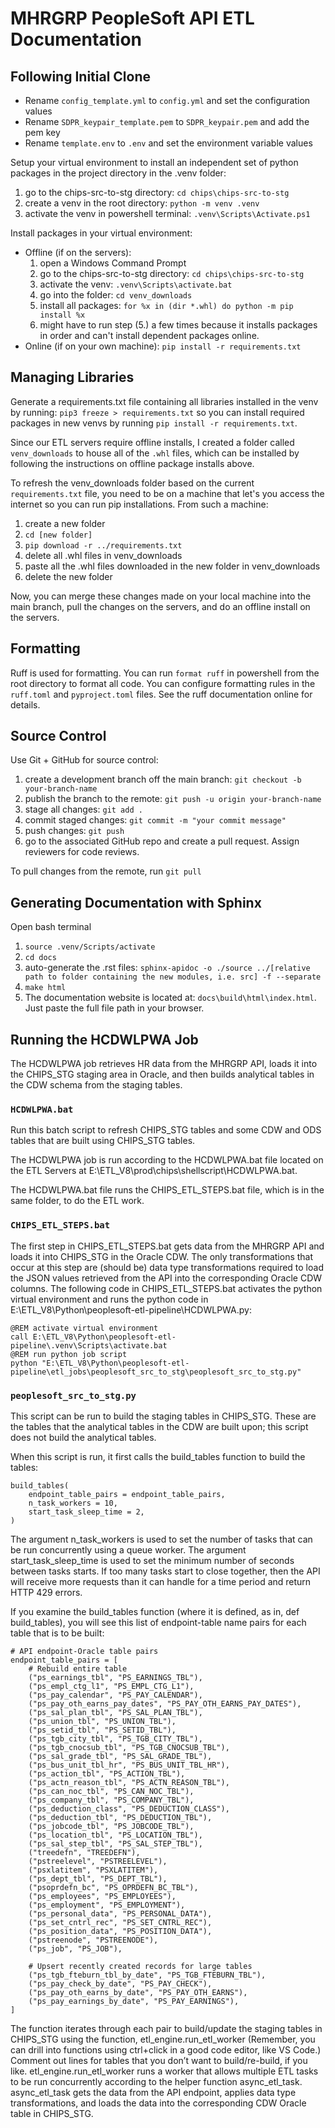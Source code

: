 # MHRGRP PeopleSoft API ETL Documentation

## Following Initial Clone

- Rename `config_template.yml` to `config.yml` and set the configuration values
- Rename `SDPR_keypair_template.pem` to `SDPR_keypair.pem` and add the pem key
- Rename `template.env` to `.env` and set the environment variable values

Setup your virtual environment to install an independent set of python packages in the project directory in the .venv folder:
1. go to the chips-src-to-stg directory: `cd chips\chips-src-to-stg`
2. create a venv in the root directory: `python -m venv .venv`
3. activate the venv in powershell terminal: `.venv\Scripts\Activate.ps1`

Install packages in your virtual environment:
* Offline (if on the servers):
  1. open a Windows Command Prompt
  2. go to the chips-src-to-stg directory: `cd chips\chips-src-to-stg`
  3. activate the venv: `.venv\Scripts\activate.bat`
  4. go into the folder: `cd venv_downloads`
  5. install all packages: `for %x in (dir *.whl) do python -m pip install %x`
  6. might have to run step (5.) a few times because it installs packages in order and can't install dependent packages online.
* Online (if on your own machine): `pip install -r requirements.txt`

## Managing Libraries
Generate a requirements.txt file containing all libraries installed in the venv by running: `pip3 freeze > requirements.txt` so you can install required packages in new venvs by running `pip install -r requirements.txt`. 

Since our ETL servers require offline installs, I created a folder called `venv_downloads` to house all of the `.whl` files, which can be installed by following the instructions on offline package installs above.

To refresh the venv_downloads folder based on the current `requirements.txt` file, you need to be on a machine that let's you access the internet so you can run pip installations. From such a machine:
1. create a new folder
2. `cd [new folder]`
3. `pip download -r ../requirements.txt`
4. delete all .whl files in venv_downloads
5. paste all the .whl files downloaded in the new folder in venv_downloads
6. delete the new folder

Now, you can merge these changes made on your local machine into the main branch, pull the changes on the servers, and do an offline install on the servers.

## Formatting
Ruff is used for formatting. You can run `format ruff` in powershell from the root directory to format all code. You can configure formatting rules in the `ruff.toml` and `pyproject.toml` files. See the ruff documentation online for details.

## Source Control
Use Git + GitHub for source control:
1. create a development branch off the main branch: `git checkout -b your-branch-name`
2. publish the branch to the remote: `git push -u origin your-branch-name`
3. stage all changes: `git add .`
4. commit staged changes: `git commit -m "your commit message"`
5. push changes: `git push`
6. go to the associated GitHub repo and create a pull request. Assign reviewers for code 
reviews.

To pull changes from the remote, run `git pull`

## Generating Documentation with Sphinx
Open bash terminal
1. `source .venv/Scripts/activate`
2. `cd docs`
3. auto-generate the .rst files: `sphinx-apidoc -o ./source ../[relative path to folder containing the new modules, i.e. src] -f --separate`
4. `make html`
5. The documentation website is located at: `docs\build\html\index.html`. Just paste the full file path in your browser.

## Running the HCDWLPWA Job
The HCDWLPWA job retrieves HR data from the MHRGRP API, loads it into the CHIPS_STG staging area in Oracle, and then builds analytical tables in the CDW schema from the staging tables. 

### `HCDWLPWA.bat`
Run this batch script to refresh CHIPS_STG tables and some CDW and ODS tables that are built using CHIPS_STG tables.

The HCDWLPWA job is run according to the HCDWLPWA.bat file located on the ETL Servers at E:\ETL_V8\prod\chips\shellscript\HCDWLPWA.bat.

The HCDWLPWA.bat file runs the CHIPS_ETL_STEPS.bat file, which is in the same folder, to do the ETL work.

### `CHIPS_ETL_STEPS.bat`
The first step in CHIPS_ETL_STEPS.bat gets data from the MHRGRP API and loads it into CHIPS_STG in the Oracle CDW. The only transformations that occur at this step are (should be) data type transformations required to load the JSON values retrieved from the API into the corresponding Oracle CDW columns. The following code in CHIPS_ETL_STEPS.bat activates the python virtual environment and runs the python code in E:\ETL_V8\Python\peoplesoft-etl-pipeline\HCDWLPWA.py:


```
@REM activate virtual environment
call E:\ETL_V8\Python\peoplesoft-etl-pipeline\.venv\Scripts\activate.bat
@REM run python job script
python "E:\ETL_V8\Python\peoplesoft-etl-pipeline\etl_jobs\peoplesoft_src_to_stg\peoplesoft_src_to_stg.py"
```

### `peoplesoft_src_to_stg.py`
This script can be run to build the staging tables in CHIPS_STG. These are the tables that the analytical tables in the CDW are built upon; this script does not build the analytical tables. 

When this script is run, it first calls the build_tables function to build the tables:


```
build_tables(
    endpoint_table_pairs = endpoint_table_pairs,
    n_task_workers = 10,
    start_task_sleep_time = 2,
)
```
The argument n_task_workers is used to set the number of tasks that can be run concurrently using a queue worker. The argument start_task_sleep_time is used to set the minimum number of seconds between tasks starts. If too many tasks start to close together, then the API will receive more requests than it can handle for a time period and return HTTP 429 errors.

If you examine the build_tables function (where it is defined, as in, def build_tables), you will see this list of endpoint-table name pairs for each table that is to be built:


```
# API endpoint-Oracle table pairs
endpoint_table_pairs = [
    # Rebuild entire table
    ("ps_earnings_tbl", "PS_EARNINGS_TBL"),
    ("ps_empl_ctg_l1", "PS_EMPL_CTG_L1"),
    ("ps_pay_calendar", "PS_PAY_CALENDAR"),
    ("ps_pay_oth_earns_pay_dates", "PS_PAY_OTH_EARNS_PAY_DATES"),
    ("ps_sal_plan_tbl", "PS_SAL_PLAN_TBL"),
    ("ps_union_tbl", "PS_UNION_TBL"),
    ("ps_setid_tbl", "PS_SETID_TBL"),
    ("ps_tgb_city_tbl", "PS_TGB_CITY_TBL"),
    ("ps_tgb_cnocsub_tbl", "PS_TGB_CNOCSUB_TBL"),
    ("ps_sal_grade_tbl", "PS_SAL_GRADE_TBL"),
    ("ps_bus_unit_tbl_hr", "PS_BUS_UNIT_TBL_HR"),
    ("ps_action_tbl", "PS_ACTION_TBL"),
    ("ps_actn_reason_tbl", "PS_ACTN_REASON_TBL"),
    ("ps_can_noc_tbl", "PS_CAN_NOC_TBL"),
    ("ps_company_tbl", "PS_COMPANY_TBL"),
    ("ps_deduction_class", "PS_DEDUCTION_CLASS"),
    ("ps_deduction_tbl", "PS_DEDUCTION_TBL"),
    ("ps_jobcode_tbl", "PS_JOBCODE_TBL"),
    ("ps_location_tbl", "PS_LOCATION_TBL"),
    ("ps_sal_step_tbl", "PS_SAL_STEP_TBL"),
    ("treedefn", "TREEDEFN"),
    ("pstreelevel", "PSTREELEVEL"),
    ("psxlatitem", "PSXLATITEM"),
    ("ps_dept_tbl", "PS_DEPT_TBL"),
    ("psoprdefn_bc", "PS_OPRDEFN_BC_TBL"),
    ("ps_employees", "PS_EMPLOYEES"),
    ("ps_employment", "PS_EMPLOYMENT"),
    ("ps_personal_data", "PS_PERSONAL_DATA"),
    ("ps_set_cntrl_rec", "PS_SET_CNTRL_REC"),
    ("ps_position_data", "PS_POSITION_DATA"),
    ("pstreenode", "PSTREENODE"),
    ("ps_job", "PS_JOB"),

    # Upsert recently created records for large tables
    ("ps_tgb_fteburn_tbl_by_date", "PS_TGB_FTEBURN_TBL"),
    ("ps_pay_check_by_date", "PS_PAY_CHECK"),
    ("ps_pay_oth_earns_by_date", "PS_PAY_OTH_EARNS"),
    ("ps_pay_earnings_by_date", "PS_PAY_EARNINGS"),
]
```
The function iterates through each pair to build/update the staging tables in CHIPS_STG using the function, etl_engine.run_etl_worker (Remember, you can drill into functions using ctrl+click in a good code editor, like VS Code.) Comment out lines for tables that you don’t want to build/re-build, if you like. etl_engine.run_etl_worker runs a worker that allows multiple ETL tasks to be run concurrently according to the helper function async_etl_task. async_etl_task gets the data from the API endpoint, applies data type transformations, and loads the data into the corresponding CDW Oracle table in CHIPS_STG.